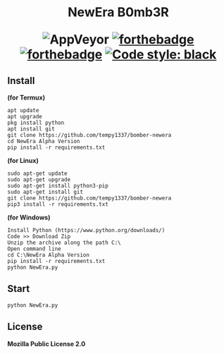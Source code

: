 <h1 align="center">NewEra B0mb3R

![AppVeyor](https://camo.githubusercontent.com/f357f6c21531fe361e8a3f198619241772b0d753be861acdfef17181f56eb643/68747470733a2f2f696d672e736869656c64732e696f2f6170707665796f722f6275696c642f6261746973637566662f6475706c6f2d626f6d6265723f7374796c653d666f722d7468652d6261646765)
[![forthebadge](https://forthebadge.com/images/badges/built-with-love.svg)](https://forthebadge.com)
[![forthebadge](https://forthebadge.com/images/badges/open-source.svg)](https://forthebadge.com)
[![Code style: black](https://img.shields.io/badge/code%20style-black-000000.svg?style=for-the-badge)](https://github.com/psf/black)

</h1>

## Install 
**(for Termux)**
```
apt update
apt upgrade
pkg install python
apt install git
git clone https://github.com/tempy1337/bomber-newera
cd NewEra Alpha Version
pip install -r requirements.txt
```
**(for Linux)**
```
sudo apt-get update
sudo apt-get upgrade
sudo apt-get install python3-pip
sudo apt-get install git
git clone https://github.com/tempy1337/bomber-newera
pip3 install -r requirements.txt
```
**(for Windows)**
```
Install Python (https://www.python.org/downloads/)
Code >> Download Zip
Unzip the archive along the path C:\
Open command line
cd C:\NewEra Alpha Version
pip install -r requirements.txt
python NewEra.py
```

## Start
```
python NewEra.py
```

## License
**Mozilla Public License 2.0**
